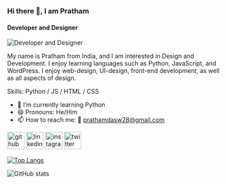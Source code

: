 ### Hi there 👋, I am Pratham
#### Developer and Designer
![Developer and Designer](https://media.licdn.com/dms/image/D5616AQG_gmXJmHQJAg/profile-displaybackgroundimage-shrink_350_1400/0/1672067378130?e=1677715200&v=beta&t=KU-JZVcN1_TYsORg--s9X4Cw0YaOLnpU8hZ-T3B4IyM)

My name is Pratham from India, and I am interested in Design and Development. I enjoy learning languages such as Python, JavaScript, and WordPress. I enjoy web-design, UI-design, front-end development, as well as all aspects of design.

Skills: Python / JS / HTML / CSS

- 🌱 I’m currently learning Python 
- 😄 Pronouns: He/Him 
- 📫 How to reach me: 📧 prathamdasw28@gmail.com 



[<img src='https://cdn.jsdelivr.net/npm/simple-icons@3.0.1/icons/github.svg' alt='github' height='40'>](https://github.com/Prathamdas3)  [<img src='https://cdn.jsdelivr.net/npm/simple-icons@3.0.1/icons/linkedin.svg' alt='linkedin' height='40'>](https://www.linkedin.com/in/prathamdas28/)  [<img src='https://cdn.jsdelivr.net/npm/simple-icons@3.0.1/icons/instagram.svg' alt='instagram' height='40'>](https://www.instagram.com/pratham28003/)  [<img src='https://cdn.jsdelivr.net/npm/simple-icons@3.0.1/icons/twitter.svg' alt='twitter' height='40'>](https://twitter.com/@Prathamdas28)  

[![Top Langs](https://github-readme-stats.vercel.app/api/top-langs/?username=Prathamdas3)](https://github.com/anuraghazra/github-readme-stats)

![GitHub stats](https://github-readme-stats.vercel.app/api?username=Prathamdas3&show_icons=true)  





